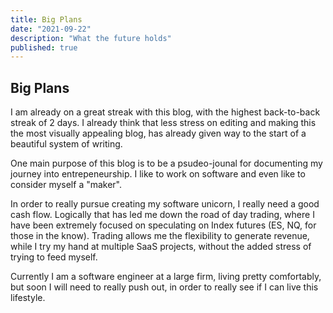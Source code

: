 ```yaml
---
title: Big Plans
date: "2021-09-22"
description: "What the future holds"
published: true
---
```


## Big Plans

I am already on a great streak with this blog, with the highest back-to-back streak of 2 days. I already think that less stress on editing and making this the most visually appealing blog, has already given way to the start of a beautiful system of writing.

One main purpose of this blog is to be a psudeo-jounal for documenting my journey into entrepeneurship. I like to work on software and even like to consider myself a "maker".

In order to really pursue creating my software unicorn, I really need a good cash flow. Logically that has led me down the road of day trading, where I have been extremely focused on speculating on Index futures (ES, NQ, for those in the know). Trading allows me the flexibility to generate revenue, while I try my hand at multiple SaaS projects, without the added stress of trying to feed myself.

Currently I am a software engineer at a large firm, living pretty comfortably, but soon I will need to really push out, in order to really see if I can live this lifestyle.
